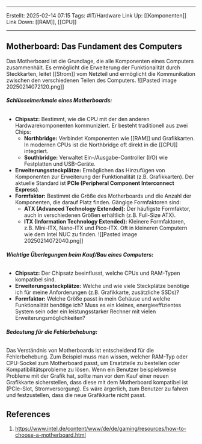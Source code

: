 
--- 
Erstellt: 2025-02-14    07:15 
Tags: #IT/Hardware 
Link Up: [[Komponenten]]
Link Down: [[RAM]], [[CPU]]

--- 
## Motherboard: Das Fundament des Computers
Das Motherboard ist die Grundlage, die alle Komponenten eines Computers zusammenhält. Es ermöglicht die Erweiterung der Funktionalität durch Steckkarten, leitet [[Strom]] vom Netzteil und ermöglicht die Kommunikation zwischen den verschiedenen Teilen des Computers.
![[Pasted image 20250214072120.png]]

###### **Schlüsselmerkmale eines Motherboards:**
- **Chipsatz:** Bestimmt, wie die CPU mit der den anderen Hardwarekomponenten kommuniziert. Er besteht traditionell aus zwei Chips:
    - **Northbridge:** Verbindet Komponenten wie [[RAM]] und Grafikkarten. In modernen CPUs ist die Northbridge oft direkt in die [[CPU]] integriert.
    - **Southbridge:** Verwaltet Ein-/Ausgabe-Controller (I/O) wie Festplatten und USB-Geräte.
- **Erweiterungssteckplätze:** Ermöglichen das Hinzufügen von Komponenten zur Erweiterung der Funktionalität (z.B. Grafikkarten). Der aktuelle Standard ist **PCIe (Peripheral Component Interconnect Express)**.
- **Formfaktor:** Bestimmt die Größe des Motherboards und die Anzahl der Komponenten, die darauf Platz finden. Gängige Formfaktoren sind:
    - **ATX (Advanced Technology Extended):** Der häufigste Formfaktor, auch in verschiedenen Größen erhältlich (z.B. Full-Size ATX).
    - **ITX (Information Technology Extended):** Kleinere Formfaktoren, z.B. Mini-ITX, Nano-ITX und Pico-ITX. Oft in kleineren Computern wie dem Intel NUC zu finden.
![[Pasted image 20250214072040.png]]

###### **Wichtige Überlegungen beim Kauf/Bau eines Computers:**
- **Chipsatz:** Der Chipsatz beeinflusst, welche CPUs und RAM-Typen kompatibel sind.
- **Erweiterungssteckplätze:** Welche und wie viele Steckplätze benötige ich für meine Anforderungen (z.B. Grafikkarte, zusätzliche SSDs)?
- **Formfaktor:** Welche Größe passt in mein Gehäuse und welche Funktionalität benötige ich? Muss es ein kleines, energieeffizientes System sein oder ein leistungsstarker Rechner mit vielen Erweiterungsmöglichkeiten?

###### **Bedeutung für die Fehlerbehebung:**
Das Verständnis von Motherboards ist entscheidend für die Fehlerbehebung. Zum Beispiel muss man wissen, welcher RAM-Typ oder CPU-Sockel zum Motherboard passt, um Ersatzteile zu bestellen oder Kompatibilitätsprobleme zu lösen. Wenn ein Benutzer beispielsweise Probleme mit der Grafik hat, sollte man vor dem Kauf einer neuen Grafikkarte sicherstellen, dass diese mit dem Motherboard kompatibel ist (PCIe-Slot, Stromversorgung). Es wäre ärgerlich, zum Benutzer zu fahren und festzustellen, dass die neue Grafikkarte nicht passt.

## References
1. https://www.intel.de/content/www/de/de/gaming/resources/how-to-choose-a-motherboard.html
